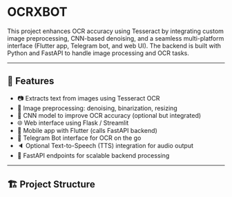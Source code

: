 # OCRXBOT

This project enhances OCR accuracy using Tesseract by integrating custom image preprocessing, CNN-based denoising, and a seamless multi-platform interface (Flutter app, Telegram bot, and web UI). The backend is built with Python and FastAPI to handle image processing and OCR tasks.

---

## 🚀 Features

- 📷 Extracts text from images using Tesseract OCR
- 🧹 Image preprocessing: denoising, binarization, resizing
- 🧠 CNN model to improve OCR accuracy (optional but integrated)
- 🌐 Web interface using Flask / Streamlit
- 📱 Mobile app with Flutter (calls FastAPI backend)
- 🤖 Telegram Bot interface for OCR on the go
- 🔈 Optional Text-to-Speech (TTS) integration for audio output
- 🔄 FastAPI endpoints for scalable backend processing

---

## 🏗️ Project Structure
